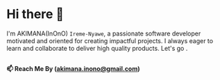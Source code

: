 # Hi there 👋

I'm AKIMANA(InOnO) `Ireme-Nyawe`, a passionate software developer motivated and oriented for creating impactful projects. I  always eager to learn and collaborate to deliver high quality products. Let's go .
## 
**📫 Reach Me By (akimana.inono@gmail.com)**

<!---
Ireme-Nyawe/Ireme-Nyawe is a ✨ special ✨ repository because its `README.md` (this file) appears on your GitHub profile.
You can click the Preview link to take a look at your changes.
--->

